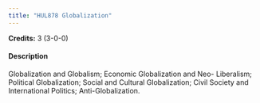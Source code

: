 ```yaml
---
title: "HUL878 Globalization"
---
```

**Credits:** 3 (3-0-0)

#### Description
Globalization and Globalism; Economic Globalization and Neo- Liberalism; Political Globalization; Social and Cultural Globalization; Civil Society and International Politics; Anti-Globalization.